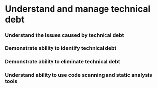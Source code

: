 # Understand and manage technical debt

### Understand the issues caused by technical debt

### Demonstrate ability to identify technical debt

### Demonstrate ability to eliminate technical debt

### Understand ability to use code scanning and static analysis tools
